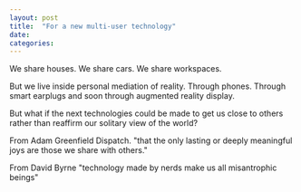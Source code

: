 ```yaml
---
layout: post
title:  "For a new multi-user technology"
date:   
categories:
---
```


We share houses. We share cars. We share workspaces.

But we live inside personal mediation of reality. Through phones. Through smart earplugs and soon through augmented reality display.

But what if the next technologies could be made to get us close to others rather than reaffirm our solitary view of the world?


From Adam Greenfield Dispatch.
"that the only lasting or deeply meaningful joys are those we share with others."


From David Byrne
"technology made by nerds make us all misantrophic beings"
